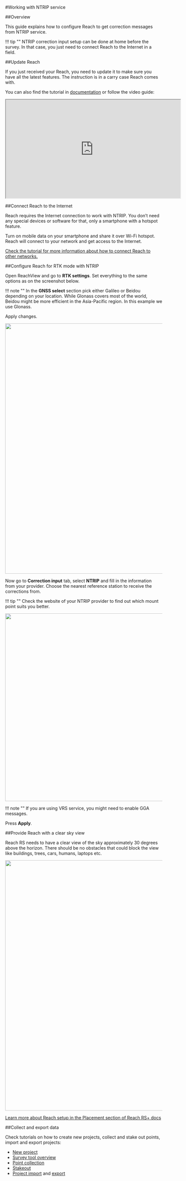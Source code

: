 #Working with NTRIP service

##Overview

This guide explains how to configure Reach to get correction messages from NTRIP service.

!!! tip ""
	NTRIP correction input setup can be done at home before the survey. In that case, you just need to connect Reach to the Internet in a field.

##Update Reach

If you just received your Reach, you need to update it to make sure you have all the latest features. The instruction is in a carry case Reach comes with. 

You can also find the tutorial in [documentation](../../../quickstart/first-setup/) or follow the video guide:

<center>

<div style="text-align: center;"><iframe width="560" height="315" src="https://www.youtube.com/embed/fIY__hNjcNI" allowfullscreen></iframe></div>

</center>

##Connect Reach to the Internet

Reach requires the Internet connection to work with NTRIP. You don’t need any special devices or software for that, only a smartphone with a hotspot feature.

Turn on mobile data on your smartphone and share it over Wi-Fi hotspot. Reach will connect to your network and get access to the Internet.

[Check the tutorial for more information about how to connect Reach to other networks.](../connecting-to-the-internet/)

##Configure Reach for RTK mode with NTRIP

Open ReachView and go to **RTK settings**. Set everything to the same options as on the screenshot below.

!!! note ""
	In the **GNSS select** section pick either Galileo or Beidou depending on your location. While Glonass covers most of the world, Beidou might be more efficient in the Asia-Pacific region. In this example we use Glonass.

Apply changes.

<div style="text-align: center;"><img src="../img/quickstart/ntrip-workflow/rtk-settings.png" style="width: 800px;"></div>

Now go to **Correction input** tab, select **NTRIP** and fill in the information from your provider. Choose the nearest reference station to receive the corrections from.

!!! tip ""
	Check the website of your NTRIP provider to find out which mount point suits you better. 

<div style="text-align: center;"><img src="../img/quickstart/ntrip-workflow/ntrip-correction-input.png" style="width: 600px;"></div>

!!! note ""
	If you are using VRS service, you might need to enable GGA messages. 

Press **Apply**.

##Provide Reach with a clear sky view

Reach RS needs to have a clear view of the sky approximately 30 degrees above the horizon. There should be no obstacles that could block the view like buildings, trees, cars, humans, laptops etc.

<div style="text-align: center;"><img src="../img/quickstart/ntrip-workflow/skyview-obstacles.png" style="width: 800px;"></div>

[Learn more about Reach setup in the Placement section of Reach RS+ docs](https://docs.emlid.com/reachrs/placement/)

##Collect and export data

Check tutorials on how to create new projects, collect and stake out points, import and export projects:

* [New project](../../reachview/survey/#creating-new-project)
* [Survey tool overview](../../reachview/survey/#survey-tool-interface)
* [Point collection](../../reachview/survey/#collecting-the-point)
* [Stakeout](../../reachview/survey/#point-stakeout)
* [Project import](../../reachview/survey/#points-import) and [export](../../reachview/survey/#exporting-data)

